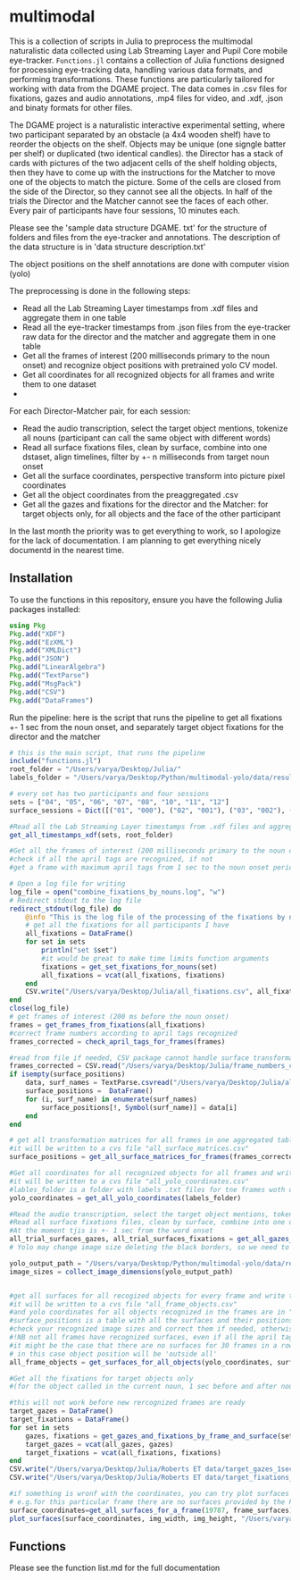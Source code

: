 # multimodal

This is a collection of scripts in Julia to preprocess the multimodal naturalistic data collected using Lab Streaming Layer and Pupil Core mobile eye-tracker. `Functions.jl` contains a collection of Julia functions designed for processing eye-tracking data, handling various data formats, and performing transformations. These functions are particularly tailored for working with data from the DGAME project. The data comes in .csv files for fixations, gazes and audio annotations, .mp4 files for video, and .xdf, .json and binaty formats for other files.

The DGAME project is a naturalistic interactive experimental setting, where two participant separated by an obstacle (a 4x4 wooden shelf) have to reorder the objects on the shelf. Objects may be unique (one signgle batter per shelf) or duplicated (two identical candles). the Director has a stack of cards with pictures of the two adjacent cells of the shelf holding objects, then they have to come up with the instructions for the Matcher to move one of the objects to match the picture. Some of the cells are closed from the side of the Director, so they cannot see all the objects. In half of the trials the Director and the Matcher cannot see the faces of each other. Every pair of participants have four sessions, 10 minutes each.

Please see the 'sample data structure DGAME. txt' for the structure of folders and files from the eye-tracker and annotations. The description of the data structure is in 'data structure description.txt'

The object positions on the shelf annotations are done with computer vision (yolo)

The preprocessing is done in the following steps:
- Read all the Lab Streaming Layer timestamps from  .xdf files and aggregate them in one table
- Read all the eye-tracker timestamps from .json files from the eye-tracker raw data for the director and the matcher and aggregate them in one table
- Get all the frames of interest (200 milliseconds primary to the noun onset) and recognize object positions with pretrained yolo CV model.
- Get all coordinates for all recognized objects for all frames and write them to one dataset
- 
For each Director-Matcher pair, for each session:
 -   Read the audio transcription, select the target object mentions, tokenize all nouns (participant can call the same object with different words)
 -   Read all surface fixations files, clean by surface, combine into one dstaset, align timelines, filter by +- n milliseconds from target noun onset
 -   Get all the surface coordinates, perspective transform into picture pixel coordinates
 -   Get all the object coordinates from the preaggregated .csv
 -   Get all the gazes and fixations for the director and the Matcher: for target objects only, for all objects and the face of the other participant

In the last month the priority was to get everything to work, so I apologize for the lack of documentation. I am planning to get everything nicely documentd in the nearest time.

## Installation

To use the functions in this repository, ensure you have the following Julia packages installed:

```julia
using Pkg
Pkg.add("XDF")
Pkg.add("EzXML")
Pkg.add("XMLDict")
Pkg.add("JSON")
Pkg.add("LinearAlgebra")
Pkg.add("TextParse")
Pkg.add("MsgPack")
Pkg.add("CSV")
Pkg.add("DataFrames")
```

Run the pipeline: here is the script that runs the pipeline to get all fixations +- 1 sec from the noun onset, and separately target object fixations for the director and the matcher

```julia
# this is the main script, that runs the pipeline
include("functions.jl")
root_folder = "/Users/varya/Desktop/Julia/"
labels_folder = "/Users/varya/Desktop/Python/multimodal-yolo/data/results/output/labels"

# every set has two participants and four sessions
sets = ["04", "05", "06", "07", "08", "10", "11", "12"]
surface_sessions = Dict([("01", "000"), ("02", "001"), ("03", "002"), ("04", "003")])

#Read all the Lab Streaming Layer timestamps from .xdf files and aggregate them in one table
get_all_timestamps_xdf(sets, root_folder)

#Get all the frames of interest (200 milliseconds primary to the noun onset
#check if all the april tags are recognized, if not
#get a frame with maximum april tags from 1 sec to the noun onset period

# Open a log file for writing
log_file = open("combine_fixations_by_nouns.log", "w")
# Redirect stdout to the log file
redirect_stdout(log_file) do
    @info "This is the log file of the processing of the fixations by nouns, you can find all the missing values and errors here"
    # get all the fixations for all participants I have
    all_fixations = DataFrame()
    for set in sets
        println("set $set")
        #it would be great to make time limits function arguments
        fixations = get_set_fixations_for_nouns(set)
        all_fixations = vcat(all_fixations, fixations)
    end
    CSV.write("/Users/varya/Desktop/Julia/all_fixations.csv", all_fixations)
end
close(log_file)
# get frames of interest (200 ms before the noun onset)
frames = get_frames_from_fixations(all_fixations)
#correct frame numbers according to april tags recognized
frames_corrected = check_april_tags_for_frames(frames)

#read from file if needed, CSV package cannot handle surface transformation matrices, so use TextParse
frames_corrected = CSV.read("/Users/varya/Desktop/Julia/frame_numbers_corrected_with_tokens.csv", DataFrame)
if isempty(surface_positions)
    data, surf_names = TextParse.csvread("/Users/varya/Desktop/Julia/all_surface_matrices.csv")
    surface_positions =  DataFrame()
    for (i, surf_name) in enumerate(surf_names)
        surface_positions[!, Symbol(surf_name)] = data[i]
    end
end

# get all transformation matrices for all frames in one aggregated table
#it will be written to a cvs file "all_surface_matrices.csv"
surface_positions = get_all_surface_matrices_for_frames(frames_corrected)

#Get all coordinates for all recognized objects for all frames and write them to one dataset
#it will be written to a cvs file "all_yolo_coordinates.csv"
#lables_folder is a folder with labels .txt files for tne frames woth objects recognized by Yolo
yolo_coordinates = get_all_yolo_coordinates(labels_folder)

#Read the audio transcription, select the target object mentions, tokenize all nouns (participant can call the same object with different words)
#Read all surface fixations files, clean by surface, combine into one dstaset, align timelines, filter by +- n milliseconds from target noun onset
#At the moment tjis is +- 1 sec from the word onset
all_trial_surfaces_gazes, all_trial_surfaces_fixations = get_all_gazes_and_fixations_by_frame(sets)
# Yolo may change image size deleting the black borders, so we need to check the image sizes

yolo_output_path = "/Users/varya/Desktop/Python/multimodal-yolo/data/results/output"
image_sizes = collect_image_dimensions(yolo_output_path)


#get all surfaces for all recogized objects for every frame and write the aggregated table to a csv file
#it will be written to a cvs file "all_frame_objects.csv"
#and yolo coordinates for all objects recognized in the frames are in "all_yolo_coordinates.csv"
#surface_positions is a table with all the surfaces and their positions that we have put into "all_surface_matrices.csv"
#check your recognized image sizes and correct them if needed, otherwise the coordinates will not be calculated properly
#!NB not all frames have recognized surfaces, even if all the april tags are visible
#it might be the case that there are no surfaces for 30 frames in a row (e.g. 08_01, session 3, frames 19763-1979, no surfaces recognized)
# in this case object position will be 'outside all'
all_frame_objects = get_surfaces_for_all_objects(yolo_coordinates, surface_positions, root_folder, frames_corrected, image_sizes)

#Get all the fixations for target objects only 
#(for the object called in the current noun, 1 sec before and after noun onset)

#this will not work before new rercognized frames are ready
target_gazes = DataFrame()
target_fixations = DataFrame()
for set in sets
    gazes, fixations = get_gazes_and_fixations_by_frame_and_surface(set, all_frame_objects)
    target_gazes = vcat(all_gazes, gazes)
    target_fixations = vcat(all_fixations, fixations)
end   
CSV.write("/Users/varya/Desktop/Julia/Roberts ET data/target_gazes_1sec.csv", target_gazes)
CSV.write("/Users/varya/Desktop/Julia/Roberts ET data/target_fixations_1sec.csv", target_fixations)

#if something is wronf with the coordinates, you can try plot surfaces to find out
# e.g.for this particular frame there are no surfaces provided by the Pupil Core plugin
surface_coordinates=get_all_surfaces_for_a_frame(19787, frame_surfaces)
plot_surfaces(surface_coordinates, img_width, img_height, "/Users/varya/Desktop/Python/multimodal-yolo/data/results/output/set05_01_session2_frame_9690.jpg")

```
## Functions
Please see the function list.md for the full documentation